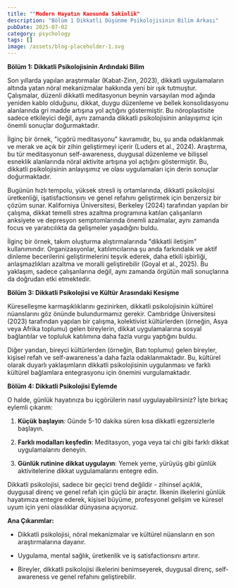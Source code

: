 ```yaml
---
title: ""Modern Hayatın Kaosunda Sakinlik"
description: "Bölüm 1 Dikkatli Düşünme Psikolojisinin Bilim Arkası"
pubDate: 2025-07-02
category: psychology
tags: []
image: /assets/blog-placeholder-1.svg
---
```


**Bölüm 1: Dikkatli Psikolojisinin Ardındaki Bilim**

Son yıllarda yapılan araştırmalar (Kabat-Zinn, 2023), dikkatli uygulamaların altında yatan nöral mekanizmalar hakkında yeni bir ışık tutmuştur. Çalışmalar, düzenli dikkatli meditasyonun beynin varsayılan mod ağında yeniden kablo olduğunu, dikkat, duygu düzenleme ve bellek konsolidasyonu alanlarında gri madde artışına yol açtığını göstermiştir. Bu nöroplastisite sadece etkileyici değil, aynı zamanda dikkatli psikolojisinin anlayışımız için önemli sonuçlar doğurmaktadır.

İlginç bir örnek, "içgörü meditasyonu" kavramıdır, bu, şu anda odaklanmak ve merak ve açık bir zihin geliştirmeyi içerir (Luders et al., 2024). Araştırma, bu tür meditasyonun self-awareness, duygusal düzenleme ve bilişsel esneklik alanlarında nöral aktivite artışına yol açtığını göstermiştir. Bu, dikkatli psikolojisinin anlayışımız ve olası uygulamaları için derin sonuçlar doğurmaktadır.

Bugünün hızlı tempolu, yüksek stresli iş ortamlarında, dikkatli psikolojisi üretkenliği, işatisfactionsını ve genel refahını geliştirmek için benzersiz bir çözüm sunar. Kaliforniya Üniversitesi, Berkeley (2024) tarafından yapılan bir çalışma, dikkat temelli stres azaltma programına katılan çalışanların anksiyete ve depresyon semptomlarında önemli azalmalar, aynı zamanda focus ve yaratıcılıkta da gelişmeler yaşadığını buldu.

İlginç bir örnek, takım oluşturma alıştırmalarında "dikkatli iletişim" kullanımındır. Organizasyonlar, katılımcılarına şu anda farkındalık ve aktif dinleme becerilerini geliştirmelerini teşvik ederek, daha etkili işbirliği, anlaşmazlıkları azaltma ve moralli geliştirebilir (Goyal et al., 2025). Bu yaklaşım, sadece çalışanlarına değil, aynı zamanda örgütün mali sonuçlarına da doğrudan etki etmektedir.

**Bölüm 3: Dikkatli Psikolojisi ve Kültür Arasındaki Kesişme**

Küreselleşme karmaşıklıklarını gezinirken, dikkatli psikolojisinin kültürel nüanslarını göz önünde bulundurmamız gerekir. Cambridge Üniversitesi (2023) tarafından yapılan bir çalışma, kolektivist kültürlerden (örneğin, Asya veya Afrika toplumu) gelen bireylerin, dikkat uygulamalarına sosyal bağlantılar ve topluluk katılımına daha fazla vurgu yaptığını buldu.

Diğer yandan, bireyci kültürlerden (örneğin, Batı toplumu) gelen bireyler, kişisel refah ve self-awareness'a daha fazla odaklanmaktadır. Bu, kültürel olarak duyarlı yaklaşımların dikkatli psikolojisinin uygulanması ve farklı kültürel bağlamlara entegrasyonu için önemini vurgulamaktadır.

**Bölüm 4: Dikkatli Psikolojisi Eylemde**

O halde, günlük hayatınıza bu içgörülerin nasıl uygulayabilirsiniz? İşte birkaç eylemli çıkarım:

1. **Küçük başlayın**: Günde 5-10 dakika süren kısa dikkatli egzersizlerle başlayın.

2. **Farklı modalları keşfedin**: Meditasyon, yoga veya tai chi gibi farklı dikkat uygulamalarını deneyin.

3. **Günlük rutinine dikkat uygulayın**: Yemek yeme, yürüyüş gibi günlük aktivitelerine dikkat uygulamalarını entegre edin.

Dikkatli psikolojisi, sadece bir geçici trend değildir - zihinsel açıklık, duygusal direnç ve genel refah için güçlü bir araçtır. İlkenin ilkelerini günlük hayatımıza entegre ederek, kişisel büyüme, profesyonel gelişim ve küresel uyum için yeni olasılıklar dünyasına açıyoruz.

**Ana Çıkarımlar:**

* Dikkatli psikolojisi, nöral mekanizmalar ve kültürel nüansların en son araştırmalarına dayanır.

* Uygulama, mental sağlık, üretkenlik ve iş satisfactionsını artırır.

* Bireyler, dikkatli psikolojisi ilkelerini benimseyerek, duygusal direnç, self-awareness ve genel refahını geliştirebilir.